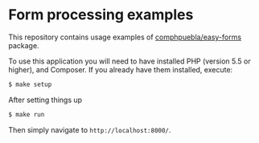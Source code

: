 # Form processing examples

This repository contains usage examples of [comphpuebla/easy-forms][1] package.

To use this application you will need to have installed PHP (version 5.5 or higher),
and Composer. If you already have them installed, execute:

```bash
$ make setup
```

After setting things up

```bash
$ make run
```

Then simply navigate to `http://localhost:8000/`.

[1]: https://github.com/ComPHPPuebla/easy-forms
